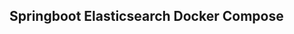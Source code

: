 ## Springboot Elasticsearch Docker Compose
<!--stackedit_data:
eyJoaXN0b3J5IjpbLTIwNjQ2OTM5NjJdfQ==
-->